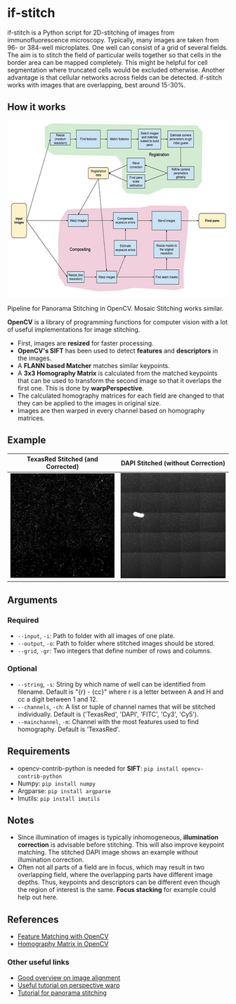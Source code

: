 # if-stitch

if-stitch is a Python script for 2D-stitching of images from immunofluorescence microscopy.
Typically, many images are taken from 96- or 384-well microplates. One well can consist of a grid of several fields.
The aim is to stitch the field of particular wells together so that cells in the border area can be mapped completely.
This might be helpful for cell segmentation where truncated cells would be excluded otherwise. Another advantage is that
cellular networks across fields can be detected.
if-stitch works with images that are overlapping, best around 15-30%.

## How it works

<p align="center">
    <img src="./img/image_stitching_opencv_pipeline.png" alt="OpenCV Stitching pipeline" width="600" height="401">
</p>
Pipeline for Panorama Stitching in OpenCV. Mosaic Stitching works similar.

**OpenCV** is a library of programming functions for computer vision with a lot of useful implementations for image stitching.

* First, images are **resized** for faster processing.
* **OpenCV's SIFT** has been used to detect **features** and **descriptors** in the images.
* A **FLANN based Matcher** matches similar keypoints.
* A **3x3 Homography Matrix** is calculated from the matched keypoints that can be used to transform the second image so that it overlaps the first one. 
This is done by **warpPerspective**.
* The calculated homography matrices for each field are changed to that they can be applied to the images in original size.
* Images are then warped in every channel based on homography matrices.

## Example

TexasRed Stitched (and Corrected)             |  DAPI Stitched (without Correction)
:-------------------------:|:-------------------------:
![TexasRed Stitched](./img/TexasRed_stitched.png)  |  ![DAPI Stitched](./img/DAPI_stitched.png)

## Arguments

### Required

* `--input`, `-i`: Path to folder with all images of one plate.
* `--output`, `-o`: Path to folder where stitched images should be stored.
* `--grid`, `-gr`: Two integers that define number of rows and columns.

### Optional

* ``--string``, `-s`: String by which name of well can be identified from filename. Default is "{r} - {cc}" 
where r is a letter between A and H and cc a digit between 1 and 12.
* ``--channels``, `-ch`: A list or tuple of channel names that will be stitched individually. 
Default is ('TexasRed', 'DAPI', 'FITC', 'Cy3', 'Cy5').
* ``--mainchannel``, `-m`: Channel with the most features used to find homography. Default is 'TexasRed'.

## Requirements

* opencv-contrib-python is needed for **SIFT**: ``pip install opencv-contrib-python``
* Numpy: ``pip install numpy``
* Argparse: ``pip install argparse``
* Imutils: ``pip install imutils``

## Notes

* Since illumination of images is typically inhomogeneous, **illumination correction** is advisable before stitching.
This will also improve keypoint matching. The stitched DAPI image shows an example without illumination correction.
* Often not all parts of a field are in focus, which may result in two overlapping field, where the overlapping parts
have different image depths. Thus, keypoints and descriptors can be different even though the region of interest is the same.
**Focus stacking** for example could help out here.

## References

* [Feature Matching with OpenCV](https://docs.opencv.org/master/dc/dc3/tutorial_py_matcher.html)
* [Homography Matrix in OpenCV](https://docs.opencv.org/master/d1/de0/tutorial_py_feature_homography.html)

### Other useful links

* [Good overview on image alignment](https://www.learnopencv.com/image-alignment-feature-based-using-opencv-c-python/)
* [Useful tutorial on perspective warp](https://medium.com/acmvit/how-to-project-an-image-in-perspective-view-of-a-background-image-opencv-python-d101bdf966bc)
* [Tutorial for panorama stitching](https://www.pyimagesearch.com/2016/01/11/opencv-panorama-stitching/)

